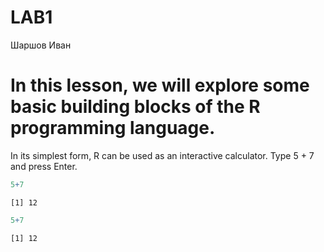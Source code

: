 # LAB1
Шаршов Иван

# In this lesson, we will explore some basic building blocks of the R programming language.

In its simplest form, R can be used as an interactive calculator. Type
5 + 7 and press Enter.

``` r
5+7
```

    [1] 12

``` r
5+7
```

    [1] 12
